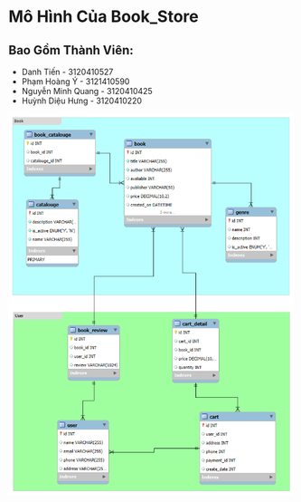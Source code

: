 # Mô Hình Của Book_Store
## Bao Gồm Thành Viên:
- Danh Tiến - 3120410527
- Phạm Hoàng Ý - 3121410590
- Nguyễn Minh Quang - 3120410425
- Huỳnh Diệu Hưng - 3120410220

![Book_Store_EER](Book_Store_EER.png)

